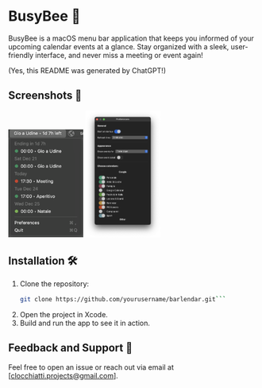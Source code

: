 # BusyBee 🐝

BusyBee is a macOS menu bar application that keeps you informed of your upcoming calendar events at a glance. Stay organized with a sleek, user-friendly interface, and never miss a meeting or event again!

(Yes, this README was generated by ChatGPT!)

## Screenshots 📸  

<p float="left">
   <img src="./screenshots/screen_menu_bar.png" width="30%"/>
   <img src="./screenshots/screen_settings.png" width="30%"/>
</p>

## Installation 🛠️  

1. Clone the repository:  
   ```bash  
   git clone https://github.com/yourusername/barlendar.git```  
2. Open the project in Xcode.  
3. Build and run the app to see it in action.

## Feedback and Support 📨  

Feel free to open an issue or reach out via email at [clocchiatti.projects@gmail.com]. 
